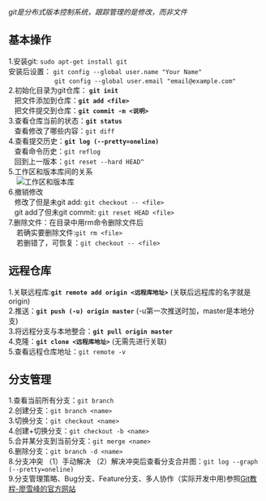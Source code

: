 *git是分布式版本控制系统，跟踪管理的是修改，而非文件*

## 基本操作
1.安装git: `sudo apt-get install git`    
安装后设置： `git config --global user.name "Your Name"`  
&nbsp;&nbsp;&nbsp;&nbsp;&nbsp;&nbsp;&nbsp;&nbsp;&nbsp;&nbsp;&nbsp;&nbsp;&nbsp;&nbsp;&nbsp;&nbsp;&nbsp;&nbsp;&nbsp;&nbsp;&nbsp;&nbsp;&nbsp;`git config --global user.email "email@example.com"`  
2.初始化目录为git仓库： **`git init`**  
&nbsp;&nbsp;&nbsp;把文件添加到仓库：**`git add <file>`**  
&nbsp;&nbsp;&nbsp;把文件提交到仓库：**`git commit -m <说明>`**  
3.查看仓库当前的状态：**`git status`**  
&nbsp;&nbsp;&nbsp;查看修改了哪些内容：`git diff`  
4.查看提交历史：**`git log (--pretty=oneline)`**  
&nbsp;&nbsp;&nbsp;查看命令历史：`git reflog`  
&nbsp;&nbsp;&nbsp;回到上一版本：`git reset --hard HEAD^ `  
5.工作区和版本库间的关系  
&nbsp;&nbsp;&nbsp;&nbsp;![工作区和版本库](https://www.liaoxuefeng.com/files/attachments/001384907702917346729e9afbf4127b6dfbae9207af016000/0)  
6.撤销修改  
&nbsp;&nbsp;&nbsp;修改了但是未git add: `git checkout -- <file>`  
&nbsp;&nbsp;&nbsp;git add了但未git commit: `git reset HEAD <file>`  
7.删除文件：在目录中用rm命令删除文件后  
&nbsp;&nbsp;&nbsp;&nbsp;若确实要删除文件:`git rm <file>`  
&nbsp;&nbsp;&nbsp;&nbsp;若删错了，可恢复：`git checkout -- <file>`

## 远程仓库  
1.关联远程库:**`git remote add origin <远程库地址>`** (关联后远程库的名字就是origin)  
2.推送：**`git push (-u) origin master`** (-u第一次推送时加，master是本地分支)  
3.将远程分支与本地整合：**`git pull origin master`**  
4.克隆：**`git clone <远程库地址>`** (无需先进行关联)  
5.查看远程仓库地址：`git remote -v`

## 分支管理  
1.查看当前所有分支：`git branch`  
2.创建分支：`git branch <name>`  
3.切换分支：`git checkout <name>`  
4.创建+切换分支：`git checkout -b <name>`  
5.合并某分支到当前分支：`git merge <name>`  
6.删除分支：`git branch -d <name>`  
8.分支冲突 （1）手动解决 （2）解决冲突后查看分支合并图：`git log --graph (--pretty=oneline)`  
9.分支管理策略、Bug分支、Feature分支、多人协作（实际开发中用)参照[Git教程-廖雪峰的官方网站](https://www.liaoxuefeng.com/wiki/0013739516305929606dd18361248578c67b8067c8c017b000/)
